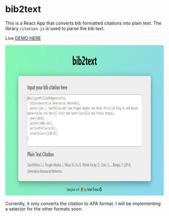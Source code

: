 # bib2text
This is a React App that converts bib formatted citations into plain text. The library `citation-js` is used to parse the bib text.

Live [DEMO HERE](https://silly-lamport-34f528.netlify.app/)

<p align="center">
  <img height="480" height="300" src="/images/snap.PNG">
</p>

Currently, it only converts the citation to APA format. I will be implementing a selector for the other formats soon.
